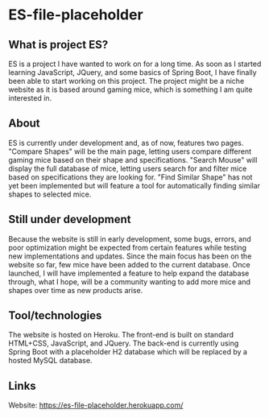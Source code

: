 # ES-file-placeholder

## What is project ES?
ES is a project I have wanted to work on for a long time. As soon as I started learning JavaScript, JQuery, and some basics of Spring Boot, I have finally been able to start working on this project. The project might be a niche website as it is based around gaming mice, which is something I am quite interested in.

## About
ES is currently under development and, as of now, features two pages. 
"Compare Shapes" will be the main page, letting users compare different gaming mice based on their shape and specifications. 
"Search Mouse" will display the full database of mice, letting users search for and filter mice based on specifications they are looking for. 
"Find Similar Shape" has not yet been implemented but will feature a tool for automatically finding similar shapes to selected mice.

## Still under development
Because the website is still in early development, some bugs, errors, and poor optimization might be expected from certain features while testing new implementations and updates. 
Since the main focus has been on the website so far, few mice have been added to the current database. Once launched, I will have implemented a feature to help expand the database through, what I hope, will be a community wanting to add more mice and shapes over time as new products arise.

## Tool/technologies
The website is hosted on Heroku.
The front-end is built on standard HTML+CSS, JavaScript, and JQuery.
The back-end is currently using Spring Boot with a placeholder H2 database which will be replaced by a hosted MySQL database. 

## Links
Website: https://es-file-placeholder.herokuapp.com/

